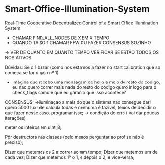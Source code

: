 # Smart-Office-Illumination-System
Real-Time Cooperative Decentralized Control of a Smart Office Illumination System

- CHAMAR FIND_ALL_NODES DE X EM X TEMPO
- QUANDO TA SO 1 CHAMAR FFW OU FAZER CONSENSUS SOZINHO

-> VER DE QUANTO EM QUANTO TEMPO VERIFICAR SE ESTÃO TODOS OS NOS ATIVOS


Dúvidas:
Se o 1 bazar (como nos estamos a fazer no start calibration que so começa se for o gajo nº 1)
- Imagina que recebo uma mensagem de hello a meio do resto do codigo, eu nao quero correr mais nada do resto do codigo quero ir logo para o check_flags como é que eu garanto que isso acontece?

CONSENSUS:
->iluminaçao a mais do que o sistema nao consegue dar! quero 5000 lux! ele calcula todas e nenhuma é fazivel, temos de decidir o que fazer nesse caso. programar isso;
-> condição do erro ( vai dar poucas iterações)

meter os inteiros em uint_8;

Pôr destructors nas classes (pelo menos perguntar ao prof se não é preciso);

[DIZER CASOS QUE ESTIVEMOS A TESTAR ]:
->CALIBRAÇÃO:
Dizer que metemos os 2 a correr ao mm tempo;
Dizer que metemos um de cada vez;
Dizer que metemos 1º o 1, e depois o 2, e vice-versa;
